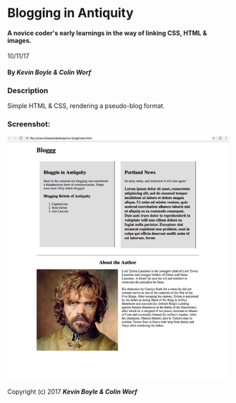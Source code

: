 # Blogging in Antiquity

#### A novice coder's early learnings in the way of linking CSS, HTML & images.  
10/11/17
#### By _**Kevin Boyle & Colin Worf**_

### Description
Simple HTML & CSS, rendering a pseudo-blog format.

### Screenshot:
![Help Ticket](img/screenshot.png?raw=true)





Copyright (c) 2017 **_Kevin Boyle & Colin Worf_**
